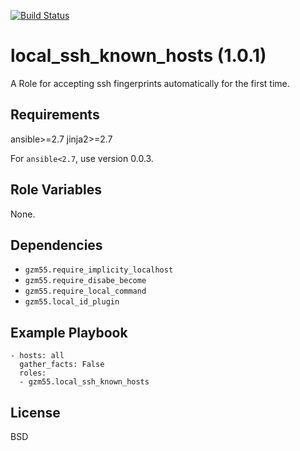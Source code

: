 [![Build Status](https://travis-ci.org/gzm55/ansible-local-ssh-known-hosts-role.svg?branch=master)](https://travis-ci.org/gzm55/ansible-local-ssh-known-hosts-role)

local_ssh_known_hosts (1.0.1)
=================================

A Role for accepting ssh fingerprints automatically for the first time.

Requirements
------------

ansible>=2.7
jinja2>=2.7

For `ansible<2.7`, use version 0.0.3.

Role Variables
--------------

None.

Dependencies
------------

- `gzm55.require_implicity_localhost`
- `gzm55.require_disabe_become`
- `gzm55.require_local_command`
- `gzm55.local_id_plugin`

Example Playbook
----------------

    - hosts: all
      gather_facts: False
      roles:
      - gzm55.local_ssh_known_hosts

License
-------

BSD
